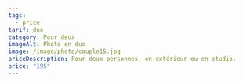 ```yaml
---
tags:
  - price
tarif: duo
category: Pour deux
imageAlt: Photo en duo
image: /image/photo/couple15.jpg
priceDescription: Pour deux personnes, en extérieur ou en studio.
price: "195"
---
```

